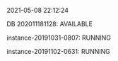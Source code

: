 2021-05-08 22:12:24

DB 202011181128: AVAILABLE

instance-20191031-0807: RUNNING

instance-20191102-0631: RUNNING